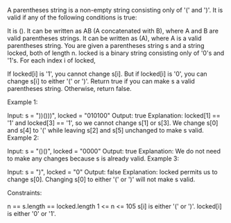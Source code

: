 A parentheses string is a non-empty string consisting only of '(' and ')'. It is valid if any of the following conditions is true:

It is ().
It can be written as AB (A concatenated with B), where A and B are valid parentheses strings.
It can be written as (A), where A is a valid parentheses string.
You are given a parentheses string s and a string locked, both of length n. locked is a binary string consisting only of '0's and '1's. For each index i of locked,

If locked[i] is '1', you cannot change s[i].
But if locked[i] is '0', you can change s[i] to either '(' or ')'.
Return true if you can make s a valid parentheses string. Otherwise, return false.

Example 1:

Input: s = "))()))", locked = "010100"
Output: true
Explanation: locked[1] == '1' and locked[3] == '1', so we cannot change s[1] or s[3].
We change s[0] and s[4] to '(' while leaving s[2] and s[5] unchanged to make s valid.
Example 2:

Input: s = "()()", locked = "0000"
Output: true
Explanation: We do not need to make any changes because s is already valid.
Example 3:

Input: s = ")", locked = "0"
Output: false
Explanation: locked permits us to change s[0].
Changing s[0] to either '(' or ')' will not make s valid.

Constraints:

n == s.length == locked.length
1 <= n <= 105
s[i] is either '(' or ')'.
locked[i] is either '0' or '1'.
